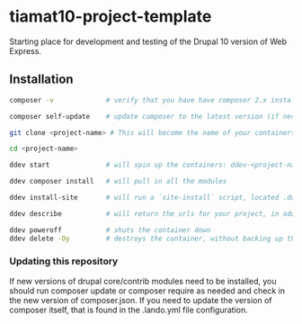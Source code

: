 # tiamat10-project-template
Starting place for development and testing of the Drupal 10 version of Web Express.

## Installation
```bash
composer -v             # verify that you have have composer 2.x installed

composer self-update    # update composer to the latest version (if necessary)

git clone <project-name> # This will become the name of your containers (ddev-<project-name>)

cd <project-name>

ddev start              # will spin up the containers: ddev-<project-name>

ddev composer install   # will pull in all the modules

ddev install-site       # will run a `site-install` script, located .ddev/commands/web/install-site

ddev describe           # will return the urls for your project, in addition to other info

ddev poweroff           # shuts the container down
ddev delete -Oy         # destroys the container, without backing up the database. You can remove the flags to create a backup if you wish
```

### Updating this repository
If new versions of drupal core/contrib modules need to be installed, you should run composer update or composer require as needed and check in the new version of composer.json.  If you need to update the version of composer itself, that is found in the .lando.yml file configuration.
